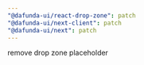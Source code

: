 ```yaml
---
"@dafunda-ui/react-drop-zone": patch
"@dafunda-ui/next-client": patch
"@dafunda-ui/next": patch
---
```


remove drop zone placeholder
